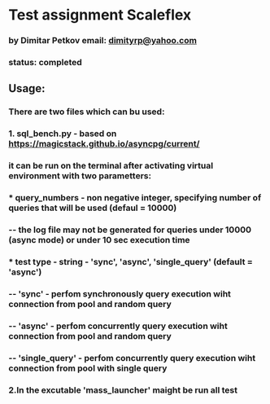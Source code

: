 # Test assignment Scaleflex
### by Dimitar Petkov  email: dimityrp@yahoo.com

### status: completed

## Usage:
### There are two files which can bu used: 

### 1. sql_bench.py - based on https://magicstack.github.io/asyncpg/current/ 
### it can be run on the terminal after activating virtual environment with two parametters:
###  * query_numbers - non negative integer, specifying number of queries that will be used (defaul = 10000)
###   -- the log file may not be generated for queries under 10000 (async mode) or under 10 sec execution time 
###  * test type - string - 'sync', 'async', 'single_query' (default = 'async')
###   -- 'sync' - perfom synchronously query execution wiht connection from pool and random query
###   -- 'async' - perfom concurrently query execution wiht connection from pool and random query
###   -- 'single_query' - perfom concurrently query execution wiht connection from pool with single query
### 2.In the excutable 'mass_launcher' maight be run all test 

